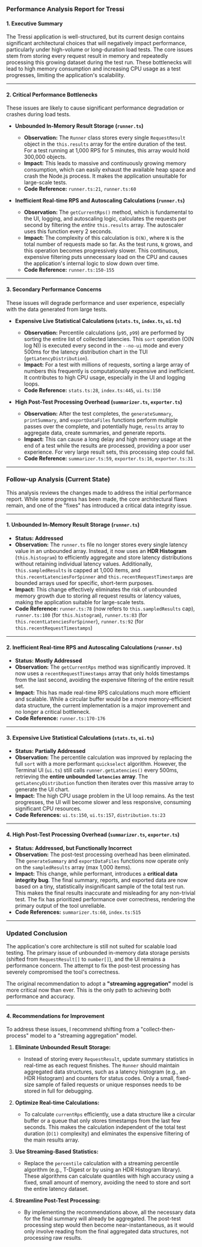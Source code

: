 ### **Performance Analysis Report for Tressi**

#### **1. Executive Summary**

The Tressi application is well-structured, but its current design contains significant architectural choices that will negatively impact performance, particularly under high-volume or long-duration load tests. The core issues stem from storing every request result in memory and repeatedly processing this growing dataset during the test run. These bottlenecks will lead to high memory consumption and increasing CPU usage as a test progresses, limiting the application's scalability.

---

#### **2. Critical Performance Bottlenecks**

These issues are likely to cause significant performance degradation or crashes during load tests.

- **Unbounded In-Memory Result Storage (`runner.ts`)**
  - **Observation:** The `Runner` class stores every single `RequestResult` object in the `this.results` array for the entire duration of the test. For a test running at 1,000 RPS for 5 minutes, this array would hold 300,000 objects.
  - **Impact:** This leads to massive and continuously growing memory consumption, which can easily exhaust the available heap space and crash the Node.js process. It makes the application unsuitable for large-scale tests.
  - **Code Reference:** `runner.ts:21`, `runner.ts:60`

- **Inefficient Real-time RPS and Autoscaling Calculations (`runner.ts`)**
  - **Observation:** The `getCurrentRps()` method, which is fundamental to the UI, logging, and autoscaling logic, calculates the requests per second by filtering the _entire_ `this.results` array. The autoscaler uses this function every 2 seconds.
  - **Impact:** The complexity of this calculation is `O(N)`, where `N` is the total number of requests made so far. As the test runs, `N` grows, and this operation becomes progressively slower. This continuous, expensive filtering puts unnecessary load on the CPU and causes the application's internal logic to slow down over time.
  - **Code Reference:** `runner.ts:150-155`

---

#### **3. Secondary Performance Concerns**

These issues will degrade performance and user experience, especially with the data generated from large tests.

- **Expensive Live Statistical Calculations (`stats.ts`, `index.ts`, `ui.ts`)**
  - **Observation:** Percentile calculations (`p95`, `p99`) are performed by sorting the entire list of collected latencies. This `sort` operation (O(N log N)) is executed every second in the `--no-ui` mode and every 500ms for the latency distribution chart in the TUI (`getLatencyDistribution`).
  - **Impact:** For a test with millions of requests, sorting a large array of numbers this frequently is computationally expensive and inefficient. It contributes to high CPU usage, especially in the UI and logging loops.
  - **Code Reference:** `stats.ts:28`, `index.ts:445`, `ui.ts:150`

- **High Post-Test Processing Overhead (`summarizer.ts`, `exporter.ts`)**
  - **Observation:** After the test completes, the `generateSummary`, `printSummary`, and `exportDataFiles` functions perform multiple passes over the complete, and potentially huge, `results` array to aggregate data, create summaries, and generate reports.
  - **Impact:** This can cause a long delay and high memory usage at the end of a test while the results are processed, providing a poor user experience. For very large result sets, this processing step could fail.
  - **Code Reference:** `summarizer.ts:59`, `exporter.ts:16`, `exporter.ts:31`

---

### **Follow-up Analysis (Current State)**

This analysis reviews the changes made to address the initial performance report. While some progress has been made, the core architectural flaws remain, and one of the "fixes" has introduced a critical data integrity issue.

---

#### **1. Unbounded In-Memory Result Storage (`runner.ts`)**

- **Status:** **Addressed**
- **Observation:** The `runner.ts` file no longer stores every single latency value in an unbounded array. Instead, it now uses an **HDR Histogram** (`this.histogram`) to efficiently aggregate and store latency distributions without retaining individual latency values. Additionally, `this.sampledResults` is capped at 1,000 items, and `this.recentLatenciesForSpinner` and `this.recentRequestTimestamps` are bounded arrays used for specific, short-term purposes.
- **Impact:** This change effectively eliminates the risk of unbounded memory growth due to storing all request results or latency values, making the application suitable for large-scale tests.
- **Code Reference:** `runner.ts:78` (now refers to `this.sampledResults` cap), `runner.ts:100` (for `this.histogram`), `runner.ts:83` (for `this.recentLatenciesForSpinner`), `runner.ts:92` (for `this.recentRequestTimestamps`)

---

#### **2. Inefficient Real-time RPS and Autoscaling Calculations (`runner.ts`)**

- **Status:** **Mostly Addressed**
- **Observation:** The `getCurrentRps` method was significantly improved. It now uses a `recentRequestTimestamps` array that only holds timestamps from the last second, avoiding the expensive filtering of the entire result set.
- **Impact:** This has made real-time RPS calculations much more efficient and scalable. While a circular buffer would be a more memory-efficient data structure, the current implementation is a major improvement and no longer a critical bottleneck.
- **Code Reference:** `runner.ts:170-176`

---

#### **3. Expensive Live Statistical Calculations (`stats.ts`, `ui.ts`)**

- **Status:** **Partially Addressed**
- **Observation:** The percentile calculation was improved by replacing the full `sort` with a more performant `quickselect` algorithm. However, the Terminal UI (`ui.ts`) still calls `runner.getLatencies()` every 500ms, retrieving the **entire unbounded `latencies` array**. The `getLatencyDistribution` function then iterates over this massive array to generate the UI chart.
- **Impact:** The high CPU usage problem in the UI loop remains. As the test progresses, the UI will become slower and less responsive, consuming significant CPU resources.
- **Code References:** `ui.ts:150`, `ui.ts:157`, `distribution.ts:23`

---

#### **4. High Post-Test Processing Overhead (`summarizer.ts`, `exporter.ts`)**

- **Status:** **Addressed, but Functionally Incorrect**
- **Observation:** The post-test processing overhead has been eliminated. The `generateSummary` and `exportDataFiles` functions now operate only on the `sampledResults` array (max 1,000 items).
- **Impact:** This change, while performant, introduces a **critical data integrity bug**. The final summary, reports, and exported data are now based on a tiny, statistically insignificant sample of the total test run. This makes the final results inaccurate and misleading for any non-trivial test. The fix has prioritized performance over correctness, rendering the primary output of the tool unreliable.
- **Code References:** `summarizer.ts:60`, `index.ts:515`

---

### **Updated Conclusion**

The application's core architecture is still not suited for scalable load testing. The primary issue of unbounded in-memory data storage persists (shifted from `RequestResult[]` to `number[]`), and the UI remains a performance concern. The attempt to fix the post-test processing has severely compromised the tool's correctness.

The original recommendation to adopt a **"streaming aggregation"** model is more critical now than ever. This is the only path to achieving both performance and accuracy.

---

#### **4. Recommendations for Improvement**

To address these issues, I recommend shifting from a "collect-then-process" model to a "streaming aggregation" model.

1.  **Eliminate Unbounded Result Storage:**
    - Instead of storing every `RequestResult`, update summary statistics in real-time as each request finishes. The `Runner` should maintain aggregated data structures, such as a latency histogram (e.g., an HDR Histogram) and counters for status codes. Only a small, fixed-size sample of failed requests or unique responses needs to be stored in full for debugging.

2.  **Optimize Real-time Calculations:**
    - To calculate `currentRps` efficiently, use a data structure like a circular buffer or a queue that only stores timestamps from the last few seconds. This makes the calculation independent of the total test duration (`O(1)` complexity) and eliminates the expensive filtering of the main results array.

3.  **Use Streaming-Based Statistics:**
    - Replace the `percentile` calculation with a streaming percentile algorithm (e.g., T-Digest or by using an HDR Histogram library). These algorithms can calculate quantiles with high accuracy using a fixed, small amount of memory, avoiding the need to store and sort the entire latency dataset.

4.  **Streamline Post-Test Processing:**
    - By implementing the recommendations above, all the necessary data for the final summary will already be aggregated. The post-test processing step would then become near-instantaneous, as it would only involve reading from the final aggregated data structures, not processing raw results.
